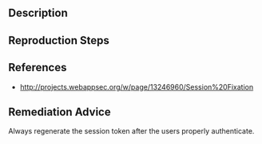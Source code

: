 ## Description


## Reproduction Steps


## References

- http://projects.webappsec.org/w/page/13246960/Session%20Fixation


## Remediation Advice

Always regenerate the session token after the users properly authenticate.
